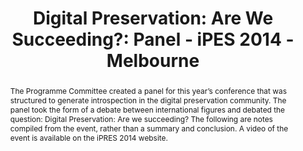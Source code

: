 ---
abstract: "The Programme Committee created a panel for this year’s conference that
  was structured to generate introspection in the digital preservation community.
  The panel took the form of a debate between international figures and debated the
  question: Digital Preservation: Are we succeeding? The following are notes compiled
  from the event, rather than a summary and conclusion. A video of the event is available
  on the iPRES 2014 website. \n\n "
creators:
- Rauber, Andreas
- Sierman, Barbara
- Tibbo, Helen
- Fay, Ed
- Hendy, Shaun
- Wilkinson, Ross
- Ross, Seamus
date: null
document_url: https://services.phaidra.univie.ac.at/api/object/o:378133/download
grand_parent: iPRES
institutions: []
keywords:
- evaluation
- success
- failure
- digital preservation
landing_page_url: https://phaidra.univie.ac.at/o:378133
language: eng
layout: publication
license: CC BY-NC-SA 3.0 AT
notes_url: null
parent: iPRES 2014
presentation_url: null
size: 101663
source_name: iPRES
title: 'Digital Preservation: Are We Succeeding?: Panel - iPES 2014 - Melbourne'
type: paper
year: 2014
---